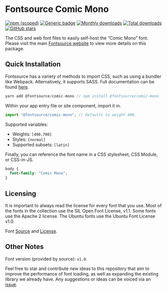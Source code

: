 # Fontsource Comic Mono

[![npm (scoped)](https://img.shields.io/npm/v/@fontsource/comic-mono?color=brightgreen)](https://www.npmjs.com/package/@fontsource/comic-mono) [![Generic badge](https://img.shields.io/badge/fontsource-passing-brightgreen)](https://github.com/fontsource/fontsource) [![Monthly downloads](https://badgen.net/npm/dm/@fontsource/comic-mono)](https://github.com/fontsource/fontsource) [![Total downloads](https://badgen.net/npm/dt/@fontsource/comic-mono)](https://github.com/fontsource/fontsource) [![GitHub stars](https://img.shields.io/github/stars/fontsource/fontsource.svg?style=social&label=Star)](https://github.com/fontsource/fontsource/stargazers)

The CSS and web font files to easily self-host the “Comic Mono” font. Please visit the main [Fontsource website](https://fontsource.org/fonts/comic-mono) to view more details on this package.

## Quick Installation

Fontsource has a variety of methods to import CSS, such as using a bundler like Webpack. Alternatively, it supports SASS. Full documentation can be found [here](https://fontsource.org/docs/introduction).

```javascript
yarn add @fontsource/comic-mono // npm install @fontsource/comic-mono
```

Within your app entry file or site component, import it in.

```javascript
import "@fontsource/comic-mono"; // Defaults to weight 400.
```

Supported variables:

- Weights: `[400,700]`
- Styles: `[normal]`
- Supported subsets: `[latin]`

Finally, you can reference the font name in a CSS stylesheet, CSS Module, or CSS-in-JS.

```css
body {
  font-family: "Comic Mono";
}
```

## Licensing

It is important to always read the license for every font that you use.
Most of the fonts in the collection use the SIL Open Font License, v1.1. Some fonts use the Apache 2 license. The Ubuntu fonts use the Ubuntu Font License v1.0.

Font [Source](https://github.com/dtinth/comic-mono-font) and [License](https://github.com/dtinth/comic-mono-font/blob/master/LICENSE).

## Other Notes

Font version (provided by source): `v1.0`.

Feel free to star and contribute new ideas to this repository that aim to improve the performance of font loading, as well as expanding the existing library we already have. Any suggestions or ideas can be voiced via an [issue](https://github.com/fontsource/fontsource/issues).
